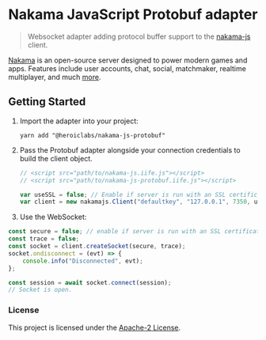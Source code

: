 Nakama JavaScript Protobuf adapter
========================

> Websocket adapter adding protocol buffer support to the [nakama-js](https://www.npmjs.com/package/@heroiclabs/nakama-js) client.


[Nakama](https://github.com/heroiclabs/nakama) is an open-source server designed to power modern games and apps. Features include user accounts, chat, social, matchmaker, realtime multiplayer, and much [more](https://heroiclabs.com).


## Getting Started

1. Import the adapter into your project:

    ```shell
    yarn add "@heroiclabs/nakama-js-protobuf"
    ```

2. Pass the Protobuf adapter alongside your connection credentials to build the client object.

    ```js
    // <script src="path/to/nakama-js.iife.js"></script>
    // <script src="path/to/nakama-js-protobuf.iife.js"></script>

    var useSSL = false; // Enable if server is run with an SSL certificate.
    var client = new nakamajs.Client("defaultkey", "127.0.0.1", 7350, useSSL, new nakamajsprotobuf.WebSocketAdapterPb());
    ```

3. Use the WebSocket:

```js
const secure = false; // enable if server is run with an SSL certificate
const trace = false;
const socket = client.createSocket(secure, trace);
socket.ondisconnect = (evt) => {
    console.info("Disconnected", evt);
};

const session = await socket.connect(session);
// Socket is open.
```

### License

This project is licensed under the [Apache-2 License](https://github.com/heroiclabs/nakama-js/blob/master/LICENSE).

